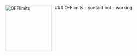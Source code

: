<img width="150" height="150" align="left" style="float: left; margin: 0 10px 0 0;" alt="OFFlimits" src="https://media.discordapp.net/attachments/726594273889484960/726853235998064640/off.png">  
### OFFlimits
- contact bot
- working 
